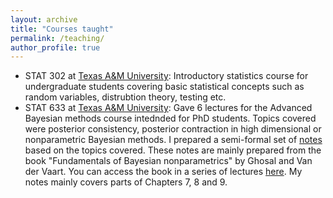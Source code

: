 ```yaml
---
layout: archive
title: "Courses taught"
permalink: /teaching/
author_profile: true
---
```


* STAT 302 at [Texas A&M University](https://www.tamu.edu/): Introductory statistics course for undergraduate students covering basic 
statistical concepts such as random variables, distrubtion theory, testing etc.
* STAT 633 at [Texas A&M University](https://www.tamu.edu/): Gave 6 lectures for the Advanced Bayesian methods course intednded for PhD 
students. Topics covered were posterior consistency, posterior contraction in high dimensional or nonparametric Bayesian methods. I prepared a semi-formal set of [notes](https://antik015.github.io/files/bayes_rates.pdf) based on the topics covered. These notes are mainly prepared from the book "Fundamentals of Bayesian nonparametrics" by Ghosal and Van der Vaart. You can 
access the book in a series of lectures [here](http://www.math.leidenuniv.nl/~avdvaart/BNP/BNP.pdf). My notes mainly covers parts of Chapters 7, 8 and 9.

